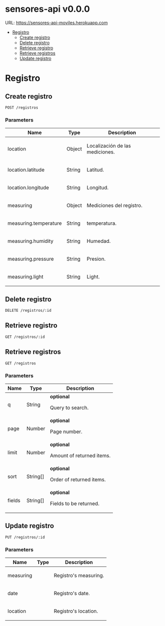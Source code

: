 
# sensores-api v0.0.0

URL: https://sensores-api-moviles.herokuapp.com

- [Registro](#registro)
	- [Create registro](#create-registro)
	- [Delete registro](#delete-registro)
	- [Retrieve registro](#retrieve-registro)
	- [Retrieve registros](#retrieve-registros)
	- [Update registro](#update-registro)
	


# Registro

## Create registro



	POST /registros


### Parameters

| Name    | Type      | Description                          |
|---------|-----------|--------------------------------------|
| location			| Object			|  <p>Localización de las mediciones.</p>							|
| location.latitude			| String			|  <p>Latitud.</p>							|
| location.longitude			| String			|  <p>Longitud.</p>							|
| measuring			| Object			|  <p>Mediciones del registro.</p>							|
| measuring.temperature			| String			|  <p>temperatura.</p>							|
| measuring.humidity			| String			|  <p>Humedad.</p>							|
| measuring.pressure			| String			|  <p>Presion.</p>							|
| measuring.light			| String			|  <p>Light.</p>							|

## Delete registro



	DELETE /registros/:id


## Retrieve registro



	GET /registros/:id


## Retrieve registros



	GET /registros


### Parameters

| Name    | Type      | Description                          |
|---------|-----------|--------------------------------------|
| q			| String			| **optional** <p>Query to search.</p>							|
| page			| Number			| **optional** <p>Page number.</p>							|
| limit			| Number			| **optional** <p>Amount of returned items.</p>							|
| sort			| String[]			| **optional** <p>Order of returned items.</p>							|
| fields			| String[]			| **optional** <p>Fields to be returned.</p>							|

## Update registro



	PUT /registros/:id


### Parameters

| Name    | Type      | Description                          |
|---------|-----------|--------------------------------------|
| measuring			| 			|  <p>Registro's measuring.</p>							|
| date			| 			|  <p>Registro's date.</p>							|
| location			| 			|  <p>Registro's location.</p>							|


